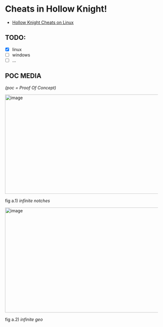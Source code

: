 # Cheats in Hollow Knight!
- [Hollow Knight Cheats on Linux](https://steamcommunity.com/sharedfiles/filedetails/?id=3570410978)

## TODO:
- [x] linux
- [ ] windows
- [ ] ...

##  POC MEDIA
*(poc = Proof Of Concept)*


<img width="628" height="327" alt="image" src="https://github.com/user-attachments/assets/2b8f8b4b-2f3a-4ee1-a594-58b4761822ee" />

fig a.1) *infinite notches*



<img width="626" height="346" alt="image" src="https://github.com/user-attachments/assets/84b8f501-eeaf-43f4-b6f1-f357e7f50147" />

fig a.2) *infinite geo*

